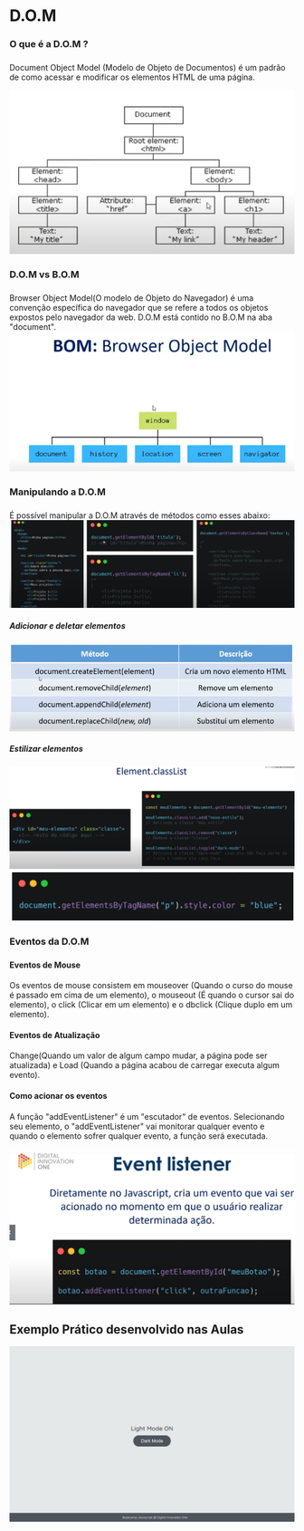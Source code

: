 # D.O.M
### O que é a D.O.M ? <h3> 

Document Object Model (Modelo de Objeto de Documentos) é um padrão de como acessar e modificar os elementos HTML de uma página. 

![arvoredom](https://github.com/GabrielSantos-dev/Estudos/blob/098522c78f6f573d1931caf6dfe11ab9cc040a4e/Frontend/JavaScript/Manipulando%20a%20DOOM/Imagens/arvore_de_elementos_html.PNG)

### D.O.M vs B.O.M <h3>
Browser Object Model(O modelo de Objeto do Navegador) é uma convenção específica do navegador que se refere a todos os objetos expostos pelo navegador da web. D.O.M está contido no B.O.M na aba "document".![arvoredom](https://github.com/GabrielSantos-dev/Estudos/blob/main/Frontend/JavaScript/Manipulando%20a%20DOOM/Imagens/bom.png)

### Manipulando a D.O.M <h3>

É possível manipular a D.O.M através de métodos como esses abaixo:
  ![arvoredom](https://github.com/GabrielSantos-dev/Estudos/blob/main/Frontend/JavaScript/Manipulando%20a%20DOOM/Imagens/manipulando_dom.PNG)

##### Adicionar e deletar elementos <h5>
![arvoredom](https://github.com/GabrielSantos-dev/Estudos/blob/main/Frontend/JavaScript/Manipulando%20a%20DOOM/Imagens/adicionar_deletas.PNG)
##### Estilizar elementos <h5>
  ![arvoredom](https://github.com/GabrielSantos-dev/Estudos/blob/main/Frontend/JavaScript/Manipulando%20a%20DOOM/Imagens/estilizar.PNG)
  ![arvoredom](https://github.com/GabrielSantos-dev/Estudos/blob/main/Frontend/JavaScript/Manipulando%20a%20DOOM/Imagens/css.PNG)
  
  ### Eventos da D.O.M <h3>
  #### Eventos de Mouse <h4>
  Os eventos de mouse consistem em mouseover (Quando o curso do mouse é passado em cima de um elemento), o mouseout (É quando o cursor sai do elemento), o click (Clicar em um elemento) e o dbclick (Clique duplo em um elemento).
  #### Eventos de Atualização <h4>
  Change(Quando um valor de algum campo mudar, a página pode ser atualizada) e Load (Quando a página acabou de carregar executa algum evento).
  #### Como acionar os eventos <h4>
  A função "addEventListener" é um "escutador" de eventos. Selecionando seu elemento, o "addEventListener" vai monitorar qualquer evento e quando o elemento sofrer qualquer evento, a função será executada.
  
  ![disparaeventos](https://github.com/GabrielSantos-dev/Estudos/blob/main/Frontend/JavaScript/Manipulando%20a%20DOOM/Imagens/disparando%20eventos%20no%20JavaScript.PNG)
  
 ## Exemplo Prático desenvolvido nas Aulas 
  
![Exercício Dark Mode e Light Mode](./imagens/dark-mode-exercicio.gif)
  
  
